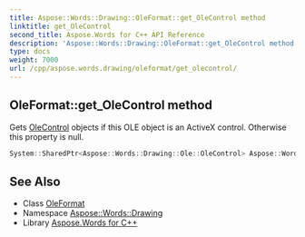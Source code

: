 ```yaml
---
title: Aspose::Words::Drawing::OleFormat::get_OleControl method
linktitle: get_OleControl
second_title: Aspose.Words for C++ API Reference
description: 'Aspose::Words::Drawing::OleFormat::get_OleControl method. Gets OleControl objects if this OLE object is an ActiveX control. Otherwise this property is null in C++.'
type: docs
weight: 7000
url: /cpp/aspose.words.drawing/oleformat/get_olecontrol/
---
```

## OleFormat::get_OleControl method


Gets [OleControl](./) objects if this OLE object is an ActiveX control. Otherwise this property is null.

```cpp
System::SharedPtr<Aspose::Words::Drawing::Ole::OleControl> Aspose::Words::Drawing::OleFormat::get_OleControl()
```

## See Also

* Class [OleFormat](../)
* Namespace [Aspose::Words::Drawing](../../)
* Library [Aspose.Words for C++](../../../)
